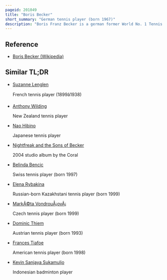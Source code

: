 ```yaml
---
pageid: 201049
title: "Boris Becker"
short_summary: "German tennis player (born 1967)"
description: "Boris Franz Becker is a german former World No. 1 Tennis Player. Becker is the youngest-ever Winner of the Gentlemen's Singles Wimbledon Championships Title, a Feat he accomplished aged 17 in 1985. Becker is regarded as one of the greatest Tennis Players of all Time and was featured in 2006 on the List of Tennis' 40 greatest Players. He won 64 Titles overall, including an Olympic Gold Medal in Doubles in 1992. Becker won 49 Singles and 15 Doubles Titles including six Grand Slam singles Titles: three Wimbledon Championships, two australian Opens and one Us Open, 13 Masters Titles, three year-end Championships and leading Germany to back-to-back Championship Wins in Davis Cup 1988 and 1989."
---
```


## Reference

- [Boris Becker (Wikipedia)](https://en.wikipedia.org/?curid=201049)

## Similar TL;DR

- [Suzanne Lenglen](/tldr/en/suzanne-lenglen)

  French tennis player (1899â1938)

- [Anthony Wilding](/tldr/en/anthony-wilding)

  New Zealand tennis player

- [Nao Hibino](/tldr/en/nao-hibino)

  Japanese tennis player

- [Nightfreak and the Sons of Becker](/tldr/en/nightfreak-and-the-sons-of-becker)

  2004 studio album by the Coral

- [Belinda Bencic](/tldr/en/belinda-bencic)

  Swiss tennis player (born 1997)

- [Elena Rybakina](/tldr/en/elena-rybakina)

  Russian-born Kazakhstani tennis player (born 1999)

- [MarkÃ©ta VondrouÅ¡ovÃ¡](/tldr/en/marketa-vondrousova)

  Czech tennis player (born 1999)

- [Dominic Thiem](/tldr/en/dominic-thiem)

  Austrian tennis player (born 1993)

- [Frances Tiafoe](/tldr/en/frances-tiafoe)

  American tennis player (born 1998)

- [Kevin Sanjaya Sukamuljo](/tldr/en/kevin-sanjaya-sukamuljo)

  Indonesian badminton player
